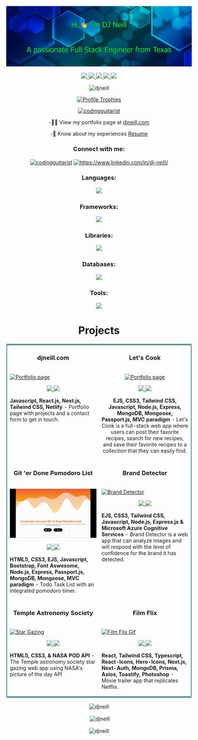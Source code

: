 <img src="images/blueshapebanner.png">
    <!-- <h1 align="center">Hi 👋, I'm DJ Neill</h1>
    <h3 align="center">A passionate Full Stack Engineer from Texas</h3> -->
    
<p align="center">
  <a href="https://djneill.com/" target="_blank">
    <img src="https://img.shields.io/static/v1?label=|&message=WEBSITE&color=23555f&style=plastic&logo=react&logo-color=white"/>
  </a>
  <a href="https://www.linkedin.com/in/dj-neill/" target="_blank">
    <img src="https://img.shields.io/static/v1?label=|&message=LINKED-IN&color=cdf998&style=plastic&logo=linkedin&logo-color=white"/>
  </a>
  <a href="https://twitter.com/CodingGuitarist" target="_blank">
    <img src="https://img.shields.io/static/v1?label=|&message=TWITTER&color=23555f&style=plastic&logo=twitter&logo-color=white"/>
  </a>
  <a href="https://wellfound.com/u/dj-neill" target="_blank">
      <img src="https://img.shields.io/static/v1?label=|&message=ANGEL-LIST&color=cdf998&style=plastic&logo=angellist&logo-color=white"/>
  </a>
  <a href="images/GH Resume.pdf" target="_blank">
      <img src="https://img.shields.io/static/v1?label=|&message=RESUME&color=23555f&style=plastic&logo=react&logo-color=white"/>
  </a>
</p>

<p align="center"> <img
            src="https://komarev.com/ghpvc/?username=djneill&label=Profile%20views&color=0e75b6&style=flat"
            alt="djneill" /> </p>

<p align="center"> <a href="https://github.com/ryo-ma/github-profile-trophy"><img
                src="https://github-profile-trophy.vercel.app/?username=djneill&theme=dracula" alt="Profile Trophies" /></a> </p>

<p align="center"> <a href="https://twitter.com/codingguitarist" target="_blank"><img
                src="https://img.shields.io/twitter/follow/codingguitarist?logo=twitter&style=for-the-badge"
                alt="codingguitarist" /></a> </p>


<p align="center">-👨‍💻 View my portfolio page at <a href="https://djneill.com/">djneill.com</a></p>

<p align="center">-📄 Know about my experiences <a href="images/GH Resume.pdf">Resume</a></p>


<h3 align="center">Connect with me:</h3>
    <p align="center">
        <a href="https://twitter.com/codingguitarist" target="blank"><img align="center"
                src="https://raw.githubusercontent.com/rahuldkjain/github-profile-readme-generator/master/src/images/icons/Social/twitter.svg"
                alt="codingguitarist" height="30" width="40" /></a>
        <a href="https://linkedin.com/in/https://www.linkedin.com/in/dj-neill/" target="blank"><img align="center"
                src="https://raw.githubusercontent.com/rahuldkjain/github-profile-readme-generator/master/src/images/icons/Social/linked-in-alt.svg"
                alt="https://www.linkedin.com/in/dj-neill/" height="30" width="40" /></a>
    </p>

<h3 align="center">Languages:</h3>
<p align="center">
  <a href="https://skillicons.dev">
    <img src="https://skillicons.dev/icons?i=js,ts,html,css&theme=dark" />
  </a>
</p>
<h3 align="center">Frameworks:</h3>
<p align="center">
  <a href="https://skillicons.dev">
    <img src="https://skillicons.dev/icons?i=react,nodejs,next,vite,astro&theme=dark" />
  </a>
</p>
<h3 align="center">Libraries:</h3>
<p align="center">
  <a href="https://skillicons.dev">
    <img src="https://skillicons.dev/icons?i=tailwind,express,bootstrap&theme=dark" />
  </a>
</p>
<h3 align="center">Databases:</h3>
<p align="center">
  <a href="https://skillicons.dev">
    <img src="https://skillicons.dev/icons?i=mongodb,sqlite,postgresql&theme=dark" />
  </a>
</p>
<h3 align="center">Tools:</h3>
<p align="center">
  <a href="https://skillicons.dev">
    <img src="https://skillicons.dev/icons?i=vscode,github,git,postman,photoshop,figma,vercel,netlify&theme=dark" />
  </a>
</p>
    
<h1 align="center">Projects</h1>
<table bordercolor="#66b2b2">

<tr>
<td width="50%" valign="top">
    <h3 align="center">djneill.com</h3>
    <br />
     <a target="_blank" href="https://djneill.com/">
                    <img src="images/portfoliopage.gif" width="100%" alt="Portfolio page" />
    </a>
    <br />
    <p align="center">

<a href="https://github.com/djneill/React-Portfolio" target="_blank">
            <img
                            src="https://img.shields.io/static/v1?label=|&message=REPO&color=23555f&style=plastic&logo=github&logo-color=white" />
        </a>
        <a href="https://djneill.com/" target="_blank">
            <img
                            src="https://img.shields.io/static/v1?label=|&message=WEBSITE&color=cdf998&style=plastic&logo=wordpress&logo-color=white" />
        </a>
    </p>
     <p><strong>Javascript, React.js, Next.js, Tailwind CSS, Netlify</strong> - Portfolio page with projects and a contact form
                    to get in touch.</p>
</td>

<td width="50%" align="center" valign="top">
    <h3 align="center">Let's Cook</h3>
    <br />
     <a target="_blank" href="https://letscook.cyclic.app/">
                    <img src="images/onegif2.gif" width="100%" alt="Portfolio page" />
    </a>
    <br />
    <p align="center">

<a href="https://github.com/djneill/Lets-Cook-MVP" target="_blank">
            <img
                            src="https://img.shields.io/static/v1?label=|&message=REPO&color=23555f&style=plastic&logo=github&logo-color=white" />
        </a>
        <a href="https://letscook.cyclic.app/" target="_blank">
            <img
                            src="https://img.shields.io/static/v1?label=|&message=WEBSITE&color=cdf998&style=plastic&logo=wordpress&logo-color=white" />
        </a>
    </p>
     <p><strong>EJS, CSS3, Tailwind CSS, Javascript, Node.js, Express, MongoDB, Mongoose, Passport.js, MVC paradigm</strong> - Let's Cook is a full-stack web app where users can post their favorite recipes, search for new recipes, and save their favorite recipes to a collection that they can easily find.</p>
</td>
        </tr>

<tr>
            <td width="50%" valign="top">
                <h3 align="center">Git 'er Done Pomodoro List</h3>
                <br />
                <a target="_blank" href="https://giterdonepomodoro.onrender.com/">
                    <img src="images/fitTodo.gif" width="100%" alt="Pomodoro List" />
                </a>
                <br />
                <p align="center">
                    <a href="https://github.com/djneill/MVC-Group-Project" target="_blank">
                        <img
                            src="https://img.shields.io/static/v1?label=|&message=REPO&color=23555f&style=plastic&logo=github&logo-color=white" />
                    </a>
                    <a href="https://giterdonepomodoro.onrender.com/" target="_blank">
                        <img
                            src="https://img.shields.io/static/v1?label=|&message=WEBSITE&color=cdf998&style=plastic&logo=wordpress&logo-color=white" />
                    </a>
                </p>
                <p><strong>HTML5, CSS3, EJS, Javascript, Bootstrap, Font Aswesome, Node.js, Express, Passport.js, MongoDB, Mongoose, MVC paradigm</strong> - Todo Task List with an integrated pomodoro timer.
                </p>
            </td>

<td width="50%" valign="top">
                <h3 align="center">Brand Detector</h3>
                <br />
                <a target="_blank" href="https://branddetector.onrender.com/">
                    <img src="images/Brand-Detector.gif" width="100%" alt="Brand Detector" />
                </a>
                <br />
                <p align="center">

<a href="https://github.com/djneill/Brand-Detector" target="_blank">
                        <img
                            src="https://img.shields.io/static/v1?label=|&message=REPO&color=23555f&style=plastic&logo=github&logo-color=white" />
                    </a>
                    <a href="https://branddetector.onrender.com/" target="_blank">
                        <img
                            src="https://img.shields.io/static/v1?label=|&message=WEBSITE&color=cdf998&style=plastic&logo=wordpress&logo-color=white" />
                    </a>
                </p>
                <p><strong>EJS, CSS3, Tailwind CSS, Javascript, Node.js, Express.js & Microsoft Azure Cognitive Services </strong> - Brand Detector is a web app that can analyze images and will respond with the level of confidence for the brand it has detected.</p>
            </td>
        </tr>

<tr>

<td width="50%" valign="top">
                <h3 align="center">Temple Astronomy Society</h3>
                <br />
                <a target="_blank" href="https://templeastronomysociety.netlify.app/">
                    <img src="images/nasa.gif" width="100%" alt="Star Gazing" />
                </a>
                <br />
                <p align="center">

<a href="https://github.com/djneill/AstronomyWebApp" target="_blank">
                        <img
                            src="https://img.shields.io/static/v1?label=|&message=REPO&color=23555f&style=plastic&logo=github&logo-color=white" />
                    </a>
                    <a href="https://templeastronomysociety.netlify.app/" target="_blank">
                        <img
                            src="https://img.shields.io/static/v1?label=|&message=WEBSITE&color=cdf998&style=plastic&logo=wordpress&logo-color=white" />
                    </a>
                </p>
                <p><strong>HTML5, CSS3, & NASA POD API</strong> - The Temple astronomy society star gazing web app using
                    NASA's picture of the day API</p>
            </td>

<td width="50%" valign="top">
                <h3 align="center">Film Flix</h3>
                <br />
                <a target="_blank" href="https://film-flix-opal.vercel.app/">
                    <img src="images/filmflix2.gif" width="100%" alt="Film Flix Gif" />
                </a>
                <br />
                <p align="center">

<a href="https://github.com/djneill/FilmFlix" target="_blank">
                        <img
                            src="https://img.shields.io/static/v1?label=|&message=REPO&color=23555f&style=plastic&logo=github&logo-color=white" />
                    </a>
                    <a href="https://film-flix-opal.vercel.app/"
                        target="_blank">
                        <img
                            src="https://img.shields.io/static/v1?label=|&message=WEBSITE&color=cdf998&style=plastic&logo=wordpress&logo-color=white" />
                    </a>
                </p>
                <p><strong>React, Tailwind CSS, Typescript, React-Icons, Hero-Icons, Next.js, Next-Auth, MongoDB, Prisma, Axios, Toastify, Photoshop</strong> - Movie trailer app that replicates Netflix.</p>
            </td>
</tr>
    </table>

<p align="center"><img align="center"
            src="https://github-readme-stats.vercel.app/api/top-langs?username=djneill&show_icons=true&locale=en&layout=compact&theme=github_dark&show_icons=true"
            alt="djneill" /></p>

<p align="center">&nbsp;<img align="center"
            src="https://github-readme-stats.vercel.app/api?username=djneill&theme=github_dark&show_icons=true&locale=en" alt="djneill" />
    </p>

<p align="center"><img align="center" src="https://github-readme-streak-stats.herokuapp.com/?user=djneill&theme=github_dark" alt="djneill" /></p>
